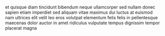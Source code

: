 et quisque diam tincidunt bibendum neque ullamcorper sed nullam donec sapien
etiam imperdiet sed aliquam vitae maximus dui luctus at euismod nam ultrices
elit velit leo eros volutpat elementum felis felis in pellentesque maecenas
dolor auctor in amet ridiculus vulputate tempus dignissim tempor placerat magna
